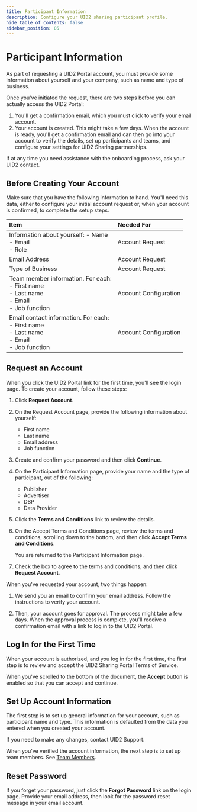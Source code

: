 ```yaml
---
title: Participant Information
description: Configure your UID2 sharing participant profile.
hide_table_of_contents: false
sidebar_position: 05
---
```


# Participant Information

As part of requesting a UID2 Portal account, you must provide some information about yourself and your company, such as name and type of business.

Once you've initiated the request, there are two steps before you can actually access the UID2 Portal:

1. You'll get a confirmation email, which you must click to verify your email account.
1. Your account is created. This might take a few days. When the account is ready, you'll get a confirmation email and can then go into your account to verify the details, set up participants and teams, and configure your settings for UID2 Sharing partnerships.

If at any time you need assistance with the onboarding process, ask your UID2 contact.

<!-- It includes the following:

- [Before Creating Your Account](#before-creating-your-account)
- [Request an Account](#request-an-account)
- [Log In for the First Time](#log-in-for-the-first-time)
- [Set Up Account Information](#set-up-account-information)
- [Reset Password](#reset-password) -->

## Before Creating Your Account

Make sure that you have the following information to hand. You'll need this data, either to configure your initial account request or, when your account is confirmed, to complete the setup steps.

| Item | Needed For | 
| :--- | :--- |
| Information about yourself: - Name<br/>- Email<br/>- Role | Account Request |
| Email Address | Account Request |
| Type of Business | Account Request |
| Team member information. For each:<br/>- First name<br/>- Last name<br/>- Email<br/>- Job function | Account Configuration |
| Email contact information. For each:<br/>- First name<br/>- Last name<br/>- Email<br/>- Job function | Account Configuration |

## Request an Account

When you click the UID2 Portal link for the first time, you'll see the login page. To create your account, follow these steps:

1. Click **Request Account**.

2. On the Request Account page, provide the following information about yourself:

   - First name
   - Last name
   - Email address
   - Job function

3. Create and confirm your password and then click **Continue**.

4. On the Participant Information page, provide your name and the type of participant, out of the following:
 
   - Publisher
   - Advertiser
   - DSP
   - Data Provider

5. Click the **Terms and Conditions** link to review the details.

6. On the Accept Terms and Conditions page, review the terms and conditions, scrolling down to the bottom, and then click **Accept Terms and Conditions**.

   You are returned to the Participant Information page.

3. Check the box to agree to the terms and conditions, and then click **Request Account**.

When you've requested your account, two things happen:

1. We send you an email to confirm your email address. Follow the instructions to verify your account.

2. Then, your account goes for approval. The process might take a few days. When the approval process is complete, you'll receive a confirmation email with a link to log in to the UID2 Portal.

## Log In for the First Time

When your account is authorized, and you log in for the first time, the first step is to review and accept the UID2 Sharing Portal Terms of Service.

When you've scrolled to the bottom of the document, the **Accept** button is enabled so that you can accept and continue.

## Set Up Account Information

The first step is to set up general information for your account, such as participant name and type. This information is defaulted from the data you entered when you created your account.

If you need to make any changes, contact UID2 Support.

When you've verified the account information, the next step is to set up team members. See [Team Members](team-members.md).

## Reset Password

If you forget your password, just click the **Forgot Password** link on the login page. Provide your email address, then look for the password reset message in your email account.
